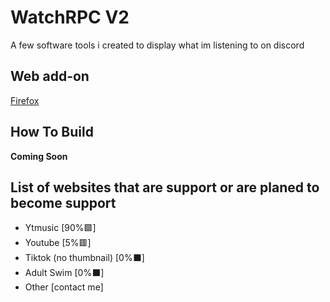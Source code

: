 # WatchRPC V2
A few software tools i created to display what im listening to on discord

## Web add-on
[Firefox](https://addons.mozilla.org/en-US/firefox/addon/watchrpc/)

## How To Build
**Coming Soon**

## List of websites that are support or are planed to become support 
- Ytmusic           [90%:green_square:]
- Youtube           [5%:red_square:]
- Tiktok (no thumbnail)             [0%:black_large_square:]
- Adult Swim     [0%:black_large_square:]
- Other               [contact me]
